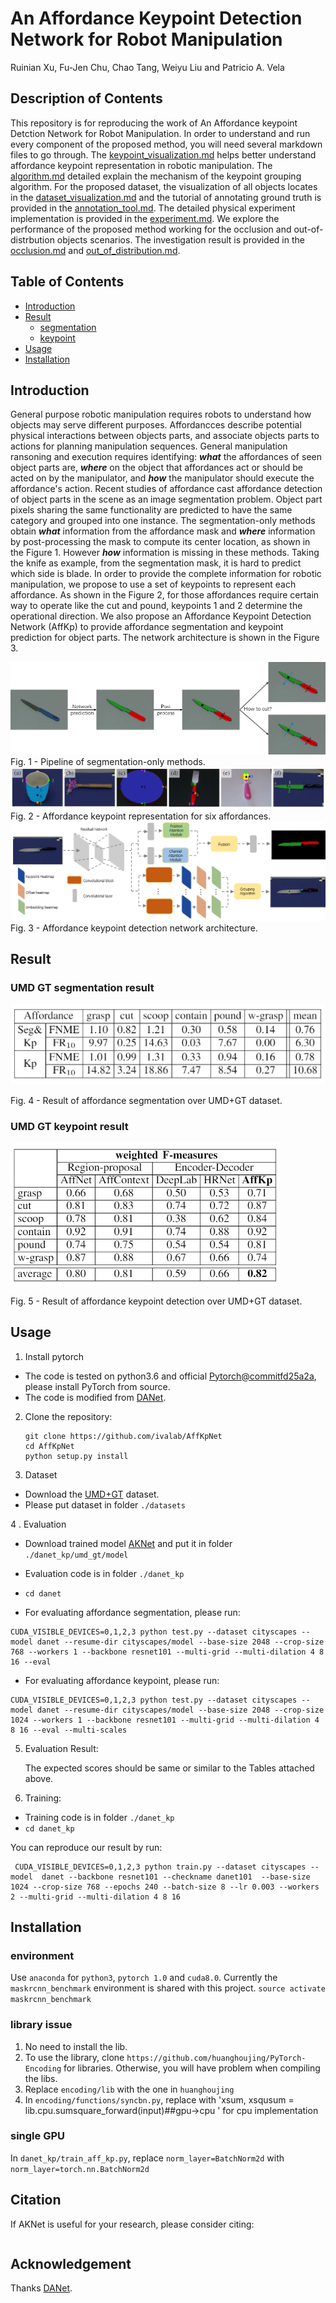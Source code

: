 # An Affordance Keypoint Detection Network for Robot Manipulation
Ruinian Xu, Fu-Jen Chu, Chao Tang, Weiyu Liu and Patricio A. Vela

## Description of Contents
This repository is for reproducing the work of An Affordance keypoint Detction Network for Robot Manipulation. In order to understand and run every component of the proposed method, you will need several markdown files to go through. The [keypoint_visualization.md](https://github.com/ivalab/AffKpNet/blob/master/readme/keypoint_visualization.md) helps better understand affordance keypoint representation in robotic manipulation. The [algorithm.md](https://github.com/ivalab/AffKpNet/blob/master/readme/algorithm.md) detailed explain the mechanism of the keypoint grouping algorithm. For the proposed dataset, the visualization of all objects locates in the [dataset_visualization.md](https://github.com/ivalab/AffKpNet/blob/master/readme/dataset_visualization.md) and the tutorial of annotating ground truth is provided in the [annotation_tool.md](https://github.com/ivalab/AffKpNet/blob/master/readme/annotation_tool.md). The detailed physical experiment implementation is provided in the [experiment.md](https://github.com/ivalab/AffKpNet/blob/master/readme/experiment.md). We explore the performance of the proposed method working for the occlusion and out-of-distrbution objects scenarios. The investigation result is provided in the [occlusion.md](https://github.com/ivalab/AffKpNet/blob/master/readme/occlusion.md) and [out_of_distribution.md](https://github.com/ivalab/AffKpNet/blob/master/readme/out_of_distribution.md).
<!-- The design of the network architecture is introduced in the [network.md](https://github.com/ivalab/AffKpNet/blob/master/readme/network.md). -->
## Table of Contents
- [Introduction](#Introduction)
- [Result](#Result-1)
  * [segmentation](#UMD-GT-segmentation-result)
  * [keypoint](#UMD-GT-keypoint-result)
- [Usage](#Usage)
- [Installation](#Installation)


## Introduction

General purpose robotic manipulation requires robots to understand how objects may serve different purposes. Affordancces describe potential physical interactions between objects parts, and associate objects parts to actions for planning manipulation sequences. General manipulation ransoning and execution requires identifying: ***what*** the affordances of seen object parts are, ***where*** on the object that affordances act or should be acted on by the manipulator, and ***how*** the manipulator should execute the affordance's action. Recent studies of affordance cast affordance detection of object parts in the scene as an image segmentation problem. Object part pixels sharing the same functionality are predicted to have the same category and grouped into one instance. The segmentation-only methods obtain ***what*** information from the affordance mask and ***where*** information by post-processing the mask to compute its center location, as shown in the Figure 1. However ***how*** information is missing in these methods. Taking the knife as example, from the segmentation mask, it is hard to predict which side is blade. In order to provide the complete information for robotic manipulation, we propose to use a set of keypoints to represent each affordance. As shown in the Figure 2, for those affordances require certain way to operate like the cut and pound, keypoints 1 and 2 determine the operational direction. We also propose an Affordance Keypoint Detection Network (AffKp) to provide affordance segmentation and keypoint prediction for object parts. The network architecture is shown in the Figure 3.

![image](img/fig_seg_only.png)
Fig. 1 - Pipeline of segmentation-only methods.
![image](img/fig_kp_rep.png)
Fig. 2 - Affordance keypoint representation for six affordances.
![image](img/fig_network.png)
Fig. 3 - Affordance keypoint detection network architecture.

## Result
### UMD GT segmentation result


![image](img/fig_seg_result.png)

Fig. 4 - Result of affordance segmentation over UMD+GT dataset.

### UMD GT keypoint result


![image](img/fig_kp_result.png)

Fig. 5 - Result of affordance keypoint detection over UMD+GT dataset.

## Usage

1. Install pytorch 

  - The code is tested on python3.6 and official [Pytorch@commitfd25a2a](https://github.com/pytorch/pytorch/tree/fd25a2a86c6afa93c7062781d013ad5f41e0504b#from-source), please install PyTorch from source.
  - The code is modified from [DANet](https://github.com/junfu1115/DANet). 
  
2. Clone the repository:

   ```shell
   git clone https://github.com/ivalab/AffKpNet
   cd AffKpNet 
   python setup.py install
   ```
   
3. Dataset

  - Download the [UMD+GT](https://sites.google.com/view/rgb-d-aff-kp-dataset) dataset.
  - Please put dataset in folder `./datasets`

4 . Evaluation

  - Download trained model [AKNet]() and put it in folder `./danet_kp/umd_gt/model`
  - Evaluation code is in folder `./danet_kp`
  - `cd danet`

  - For evaluating affordance segmentation, please run:
  
   ```shell
   CUDA_VISIBLE_DEVICES=0,1,2,3 python test.py --dataset cityscapes --model danet --resume-dir cityscapes/model --base-size 2048 --crop-size 768 --workers 1 --backbone resnet101 --multi-grid --multi-dilation 4 8 16 --eval
   ```
   
  - For evaluating affordance keypoint, please run:
  
   ```shell
   CUDA_VISIBLE_DEVICES=0,1,2,3 python test.py --dataset cityscapes --model danet --resume-dir cityscapes/model --base-size 2048 --crop-size 1024 --workers 1 --backbone resnet101 --multi-grid --multi-dilation 4 8 16 --eval --multi-scales
   ```  
   
5. Evaluation Result:

   The expected scores should be same or similar to the Tables attached above.


6. Training:

  - Training code is in folder `./danet_kp`
  - `cd danet_kp`
  
   You can reproduce our result by run:

  ```shell
   CUDA_VISIBLE_DEVICES=0,1,2,3 python train.py --dataset cityscapes --model  danet --backbone resnet101 --checkname danet101  --base-size 1024 --crop-size 768 --epochs 240 --batch-size 8 --lr 0.003 --workers 2 --multi-grid --multi-dilation 4 8 16
   ```

## Installation

### environment
Use `anaconda` for `python3`, `pytorch 1.0` and `cuda8.0`.
Currently the `maskrcnn_benchmark` environment is shared with this project. `source activate maskrcnn_benchmark
`

### library issue
1. No need to install the lib.   
2. To use the library, clone `https://github.com/huanghoujing/PyTorch-Encoding` for libraries. Otherwise, you will have problem when compiling the libs. 
3. Replace `encoding/lib` with the one in `huanghoujing`
4. In `encoding/functions/syncbn.py`, replace with 'xsum, xsqusum = lib.cpu.sumsquare_forward(input)##gpu->cpu
' for cpu implementation

### single GPU
In `danet_kp/train_aff_kp.py`, replace `norm_layer=BatchNorm2d` with `norm_layer=torch.nn.BatchNorm2d`


## Citation
If AKNet is useful for your research, please consider citing:
```
```

## Acknowledgement
Thanks [DANet](https://github.com/junfu1115/DANet).
